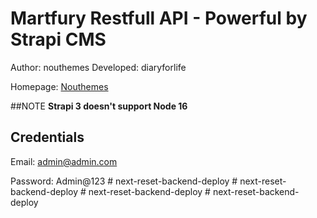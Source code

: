 # Martfury Restfull API - Powerful by Strapi CMS

Author: nouthemes
Developed: diaryforlife

Homepage: [Nouthemes](https://themeforest.net/user/nouthemes)


##NOTE
**Strapi 3 doesn't support Node 16**

## Credentials
Email: admin@admin.com

Password: Admin@123
#   n e x t - r e s e t - b a c k e n d - d e p l o y  
 #   n e x t - r e s e t - b a c k e n d - d e p l o y  
 #   n e x t - r e s e t - b a c k e n d - d e p l o y  
 #   n e x t - r e s e t - b a c k e n d - d e p l o y  
 